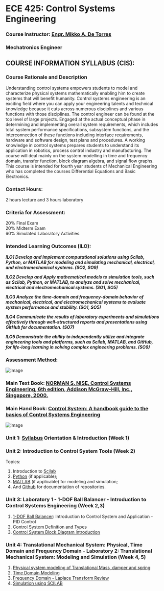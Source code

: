 # ECE 425: Control Systems Engineering

### Course Instructor: [Engr. Mikko A. De Torres](https://mikkodt.github.io/MikkoDT_Portfolio/)
###                    Mechatronics Engineer

## COURSE INFORMATION SYLLABUS (CIS): []()

### Course Rationale and Description
Understanding control systems empowers students to model and characterize physical systems mathematically enabling him to create systems that will benefit humanity. Control systems engineering is an exciting field where you can apply your engineering talents and technical knowledge because it cuts across numerous disciplines and various functions with those disciplines. The control engineer can be found at the top level of large projects. Engaged at the actual conceptual phase in determining and implementing overall system requirements, which includes total system performance specifications, subsystem functions, and the interconnection of these functions including interface requirements, hardware and software design, test plans and procedures. A working knowledge in control systems prepares students to understand its application in robotics, process control industry and manufacturing. The course will deal mainly on the system modelling in time and frequency domain, transfer function, block diagram algebra, and signal flow graphs. This course is intended for fourth year students of Mechanical Engineering who has completed the courses Differential Equations and Basic Electronics. 

### Contact Hours: 
2 hours lecture and 3 hours laboratory
### Criteria for Assessment:
20% Final Exam																
20% Midterm Exam																
60% Simulated Laboratory Activities

### Intended Learning Outcomes (ILO):
***ILO1	Develop and implement computational solutions using Scilab, Python, or MATLAB for modeling and simulating mechanical, electrical, and electromechanical systems. (SO2, SO9)***		

***ILO2	Develop and Apply mathematical models to simulation tools, such as Scilab, Python, or MATLAB, to analyze and solve mechanical, electrical and electromechanical systems. (SO1, SO5)***		

***ILO3	Analyze the time-domain and frequency-domain behavior of mechanical, electrical, and electromechanical systems to evaluate system performance and stability. (SO1, SO5)***			

***ILO4	Communicate the results of laboratory experiments and simulations effectively through well-structured reports and presentations using GitHub for documentation. (SO7)***		

***ILO5	Demonstrate the ability to independently utilize and integrate engineering tools and platforms, such as Scilab, MATLAB, and GitHub, for life-long learning in solving complex engineering problems. (SO9)***															

### Assessment Method:
![image](https://github.com/user-attachments/assets/5d1d6eeb-94da-4b35-ab2d-d66300f44231)

### Main Text Book: [NORMAN S. NISE, Control Systems Engineering, 6th edition, Addison McGraw-Hill, Inc., Singapore, 2000.]()
### Main Hand Book: [Control System: A handbook guide to the basics of Control Systems Engineering]()
																																
![image](https://github.com/user-attachments/assets/b226283b-d43f-43fb-be09-941978efcf1d)

### Unit 1: [Syllabus]() Orientation & Introduction (Week 1)


### Unit 2: Introduction to Control System Tools (Week 2)
Topics:
1. Introduction to [Scilab]()
2. [Python]() (if applicable);
3. [MATLAB]() (if applicable) for modeling and simulation; 
4. And [Github]() for documentation of repositories.

### Unit 3: Laboratory 1 - 1-DOF Ball Balancer -  Introduction to Control Systems Engineering (Week 2,3)
1. [1-DOF Ball Balancer](): Introduction to Control System and Application - PID Control
2. [Control System Definition and Types]()
3. [Control System Block Diagram Introduction]()

### Unit 4: Translational Mechanical System: Physical, Time Domain and Frequency Domain - Laboratory 2: Translational Mechanical System: Modeling and Simulation (Week 4, 5)
1. [Physical system modeling of Translational Mass, damper and spring]()
2. [Time Domain Modeling]()
3. [Frequency Domain - Laplace Transform Review]()
4. [Simulation using SCILAB]()
